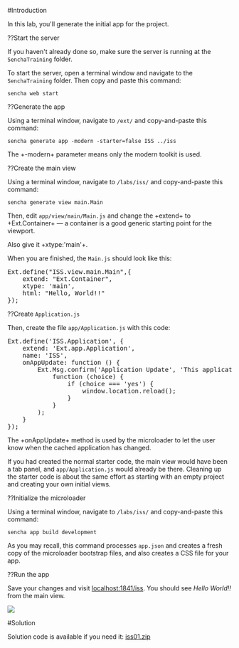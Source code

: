 #Introduction

In this lab, you'll generate the initial app for the project.

??Start the server

If you haven't already done so, make sure the server is running at the `SenchaTraining`
folder.

To start the server, open a terminal window and navigate to the `SenchaTraining` folder. 
Then copy and paste this command:
    
    sencha web start


??Generate the app

Using a terminal window, navigate to `/ext/` and copy-and-paste this command:

    sencha generate app -modern -starter=false ISS ../iss

The +-modern+ parameter means only the modern toolkit is used. 

??Create the main view

Using a terminal window, navigate to `/labs/iss/` and copy-and-paste this command:

    sencha generate view main.Main

Then, edit `app/view/main/Main.js` and change the +extend+
to +Ext.Container+ &mdash; a container is a good generic starting point
for the viewport.

Also give it +xtype:'main'+.

When you are finished, the `Main.js` should look like this:

<pre class="runnable readonly 140">
Ext.define("ISS.view.main.Main",{
    extend: "Ext.Container",
    xtype: 'main',
    html: "Hello, World!!"
});</pre>

??Create `Application.js`

Then, create the file `app/Application.js` with this code:

<pre class="runnable readonly 300">
Ext.define('ISS.Application', {
    extend: 'Ext.app.Application',
    name: 'ISS',
    onAppUpdate: function () {
        Ext.Msg.confirm('Application Update', 'This application has an update, reload?',
            function (choice) {
                if (choice === 'yes') {
                    window.location.reload();
                }
            }
        );
    }
});
</pre>

The +onAppUpdate+ method is used by the microloader to let the user know
when the cached application has changed.

If you had created the normal starter code, the main view would have been a tab panel, and `app/Application.js` would already be there. 
Cleaning up the starter code is about the same effort as starting with an empty project and creating your own initial views.

??Initialize the microloader

Using a terminal window, navigate to `/labs/iss/` and copy-and-paste this command:

    sencha app build development

As you may recall, this command processes `app.json` and creates a fresh copy of the microloader bootstrap files, and also creates a CSS file for your app.

??Run the app

Save your changes and visit <a href="localhost:1841/iss" target="lab">localhost:1841/iss</a>.
You should see *Hello World!!* from the main view.

<img src="resources/images/iss/StarterApp.png">

#Solution

Solution code is available if you need it: <a href="resources/labsolutions/iss01.zip">iss01.zip</a>
